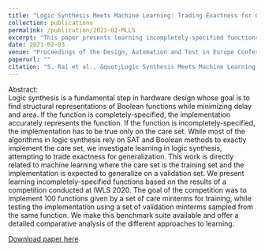```yaml
---
title: "Logic Synthesis Meets Machine Learning: Trading Exactness for Generalization"
collection: publications
permalink: /publication/2021-02-MLLS
excerpt: "This paper presents learning incompletely-specified functions based on the results of a competition conducted at IWLS 2020."
date: 2021-02-03
venue: "Proceedings of the Design, Automation and Test in Europe Conference (DATE)"
paperurl: ""
citation: "S. Rai et al., &quot;Logic Synthesis Meets Machine Learning: Trading Exactness for Generalization,&quot; <i>in Proceedings of the Design, Automation and Test in Europe Conference (DATE)</i>, 2021."
---
```

Abstract:  
Logic synthesis is a fundamental step in hardware design whose goal is to find structural representations of Boolean functions while minimizing delay and area.
If the function is completely-specified, the implementation accurately represents the function.
If the function is incompletely-specified, the implementation has to be true only on the care set.
While most of the algorithms in logic synthesis rely on SAT and Boolean methods to exactly implement the care set, we investigate learning in logic synthesis, attempting to trade exactness for generalization.
This work is directly related to machine learning where the care set is the training set and the implementation is expected to generalize on a validation set.
We present learning incompletely-specified functions based on the results of a competition conducted at IWLS 2020.
The goal of the competition was to implement 100 functions given by a set of care minterms for training, while testing the implementation using a set of validation minterms sampled from the same function.
We make this benchmark suite available and offer a detailed comparative analysis of the different approaches to learning.


[Download paper here](https://arxiv.org/abs/2012.02530)
